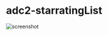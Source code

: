 # adc2-starratingList

![screenshot](https://support.askia.com/hc/en-us/article_attachments/200896961/adc2-starratingList.png)
